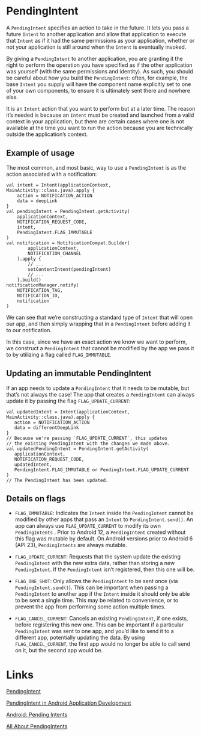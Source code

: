 # PendingIntent

A `PendingIntent` specifies an action to take in the future. It lets you pass a future `Intent` to another application and allow that application to execute that `Intent` as if it had the same permissions as your application, whether or not your application is still around when the `Intent` is eventually invoked. 

By giving a `PendingIntent` to another application, you are granting it the right to perform the operation you have specified as if the other application was yourself (with the same permissions and identity). As such, you should be careful about how you build the `PendingIntent`: often, for example, the base `Intent` you supply will have the component name explicitly set to one of your own components, to ensure it is ultimately sent there and nowhere else.

It is an `Intent` action that you want to perform but at a later time. The reason it’s needed is because an `Intent` must be created and launched from a valid context in your application, but there are certain cases where one is not available at the time you want to run the action because you are technically outside the application’s context. 

## Example of usage
The most common, and most basic, way to use a `PendingIntent` is as the action associated with a notification:

```
val intent = Intent(applicationContext, MainActivity::class.java).apply {
    action = NOTIFICATION_ACTION
    data = deepLink
}
val pendingIntent = PendingIntent.getActivity(
    applicationContext,
    NOTIFICATION_REQUEST_CODE,
    intent,
    PendingIntent.FLAG_IMMUTABLE
)
val notification = NotificationCompat.Builder(
        applicationContext,
        NOTIFICATION_CHANNEL
    ).apply {
        // ...
        setContentIntent(pendingIntent)
        // ...
    }.build()
notificationManager.notify(
    NOTIFICATION_TAG,
    NOTIFICATION_ID,
    notification
)
```

We can see that we’re constructing a standard type of `Intent` that will open our app, and then simply wrapping that in a `PendingIntent` before adding it to our notification.

In this case, since we have an exact action we know we want to perform, we construct a `PendingIntent` that cannot be modified by the app we pass it to by utilizing a flag called `FLAG_IMMUTABLE`.

## Updating an immutable PendingIntent
If an app needs to update a `PendingIntent` that it needs to be mutable, but that’s not always the case! The app that creates a `PendingIntent` can always update it by passing the flag `FLAG_UPDATE_CURRENT`:
```
val updatedIntent = Intent(applicationContext, MainActivity::class.java).apply {
   action = NOTIFICATION_ACTION
   data = differentDeepLink
}
// Because we're passing `FLAG_UPDATE_CURRENT`, this updates
// the existing PendingIntent with the changes we made above.
val updatedPendingIntent = PendingIntent.getActivity(
   applicationContext,
   NOTIFICATION_REQUEST_CODE,
   updatedIntent,
   PendingIntent.FLAG_IMMUTABLE or PendingIntent.FLAG_UPDATE_CURRENT
)
// The PendingIntent has been updated.
```

## Details on flags

- `FLAG_IMMUTABLE`: Indicates the `Intent` inside the `PendingIntent` cannot be modified by other apps that pass an `Intent` to `PendingIntent.send()`. An app can always use `FLAG_UPDATE_CURRENT` to modify its own `PendingIntents` . Prior to Android 12, a `PendingIntent` created without this flag was mutable by default. On Android versions prior to Android 6 (API 23), `PendingIntents` are always mutable.

- `FLAG_UPDATE_CURRENT`: Requests that the system update the existing `PendingIntent` with the new extra data, rather than storing a new `PendingIntent`. If the `PendingIntent` isn’t registered, then this one will be.

- `FLAG_ONE_SHOT`: Only allows the `PendingIntent` to be sent once (via `PendingIntent.send()`). This can be important when passing a `PendingIntent` to another app if the `Intent` inside it should only be able to be sent a single time. This may be related to convenience, or to prevent the app from performing some action multiple times.

- `FLAG_CANCEL_CURRENT`: Cancels an existing `PendingIntent`, if one exists, before registering this new one. This can be important if a particular `PendingIntent` was sent to one app, and you’d like to send it to a different app, potentially updating the data. By using `FLAG_CANCEL_CURRENT`, the first app would no longer be able to call send on it, but the second app would be.

# Links
[PendingIntent](https://developer.android.com/reference/android/app/PendingIntent)

[PendingIntent in Android Application Development](https://medium.com/programming-lite/pendingintent-in-android-application-development-61818c90458b)

[Android: Pending Intents](https://www.bradcypert.com/android-pending-intents/)

[All About PendingIntents](https://medium.com/androiddevelopers/all-about-pendingintents-748c8eb8619)
